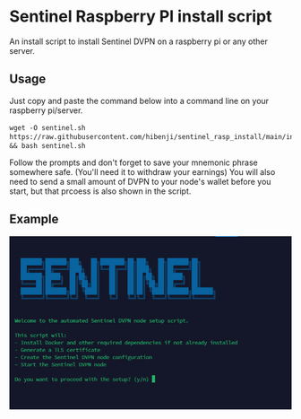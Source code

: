 # Sentinel Raspberry PI install script
An install script to install Sentinel DVPN on a raspberry pi or any other server.

## Usage

Just copy and paste the command below into a command line on your raspberry pi/server.
```
wget -O sentinel.sh https://raw.githubusercontent.com/hibenji/sentinel_rasp_install/main/install.sh && bash sentinel.sh
```

Follow the prompts and don't forget to save your mnemonic phrase somewhere safe. (You'll need it to withdraw your earnings)
You will also need to send a small amount of DVPN to your node's wallet before you start, but that prcoess is also shown in the script.



## Example

![Example of the Script](image.png "Script")

